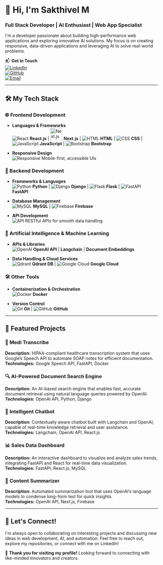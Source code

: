 # 👋 Hi, I'm Sakthivel M

### **Full Stack Developer | AI Enthusiast | Web App Specialist**

I'm a developer passionate about building high-performance web applications and exploring innovative AI solutions. My focus is on creating responsive, data-driven applications and leveraging AI to solve real-world problems.

📬 **Get in Touch**  
[![LinkedIn](https://img.shields.io/badge/LinkedIn-shakthi22-0077B5?style=flat&logo=linkedin)](https://www.linkedin.com/in/shakthi22/)  
[![GitHub](https://img.shields.io/badge/GitHub-shakthi2230-181717?style=flat&logo=github)](https://github.com/shakthi2230)  
[![Email](https://img.shields.io/badge/Email-sakthivelmaadhu26%40gmail.com-D14836?style=flat&logo=gmail)](mailto:sakthivelmaadhu26@gmail.com)

---

## 🛠️ My Tech Stack

### 🌐 Frontend Development
- **Languages & Frameworks**  
  ![React](https://img.icons8.com/color/48/000000/react-native.png) **React.js** | <img src="https://upload.wikimedia.org/wikipedia/commons/8/8e/Nextjs-logo.svg" alt="Next.js" width="40"/> **Next.js** | ![HTML](https://img.icons8.com/color/48/000000/html-5.png) **HTML** | ![CSS](https://img.icons8.com/color/48/000000/css3.png) **CSS** | ![JavaScript](https://img.icons8.com/color/48/000000/javascript.png) **JavaScript** | ![Bootstrap](https://img.icons8.com/color/48/000000/bootstrap.png) **Bootstrap**

- **Responsive Design**  
  ![Responsive](https://img.icons8.com/color/48/000000/responsive.png) Mobile-first, accessible UIs

### 🔗 Backend Development
- **Frameworks & Languages**  
  ![Python](https://img.icons8.com/color/48/000000/python.png) **Python** | ![Django](https://img.icons8.com/color/48/000000/django.png) **Django** | ![Flask](https://img.icons8.com/ios/50/000000/flask.png) **Flask** | ![FastAPI](https://img.icons8.com/external-tal-revivo-color-tal-revivo/48/000000/external-fastapi-an-open-source-web-framework-for-python-based-on-standard-python-type-hints-logo-color-tal-revivo.png) **FastAPI**

- **Database Management**  
  ![MySQL](https://img.icons8.com/fluency/48/000000/mysql-logo.png) **MySQL** | ![Firebase](https://img.icons8.com/color/48/000000/firebase.png) **Firebase**

- **API Development**  
  ![API](https://img.icons8.com/ios/50/000000/api.png) RESTful APIs for smooth data handling

### 🤖 Artificial Intelligence & Machine Learning
- **APIs & Libraries**  
  ![OpenAI](https://img.icons8.com/fluency/48/000000/openai.png) **OpenAI API** | **Langchain** | **Document Embeddings**

- **Data Handling & Cloud Services**  
  ![Qdrant](https://img.icons8.com/color/48/000000/database.png) **Qdrant DB** | ![Google Cloud](https://img.icons8.com/color/48/000000/google-cloud.png) **Google Cloud**

### 🛠️ Other Tools
- **Containerization & Orchestration**  
  ![Docker](https://img.icons8.com/color/48/000000/docker.png) **Docker**

- **Version Control**  
  ![Git](https://img.icons8.com/color/48/000000/git.png) **Git** | ![GitHub](https://img.icons8.com/material-outlined/48/000000/github.png) **GitHub**

---

## 🚀 Featured Projects

### 📜 **Medi Transcribe**
**Description:** HIPAA-compliant healthcare transcription system that uses Google’s Speech API to automate SOAP notes for efficient documentation.  
**Technologies:** Google Speech API, FastAPI, Docker

### 🔍 **AI-Powered Document Search Engine**
**Description:** An AI-based search engine that enables fast, accurate document retrieval using natural language queries powered by OpenAI.  
**Technologies:** OpenAI API, Python, Django

### 💬 **Intelligent Chatbot**
**Description:** Contextually aware chatbot built with Langchain and OpenAI, capable of real-time knowledge retrieval and user assistance.  
**Technologies:** Langchain, OpenAI API, React.js

### 📊 **Sales Data Dashboard**
**Description:** An interactive dashboard to visualize and analyze sales trends, integrating FastAPI and React for real-time data visualization.  
**Technologies:** FastAPI, React.js, MySQL

### 📝 **Content Summarizer**
**Description:** Automated summarization tool that uses OpenAI’s language models to condense long-form text for quick insights.  
**Technologies:** OpenAI API, Next.js, Firebase

---

## 🤝 Let's Connect!

I'm always open to collaborating on interesting projects and discussing new ideas in web development, AI, and automation. Feel free to reach out, explore my repositories, or connect with me on LinkedIn!

🌟 **Thank you for visiting my profile!** Looking forward to connecting with like-minded innovators and creators.
